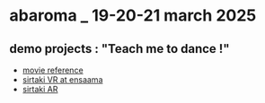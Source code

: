 # abaroma _ 19-20-21 march 2025

## demo projects : "Teach me to dance !"
* [movie reference](./0_demo_sirtaki_VR/ensaama/zorba/zorba.mp4)
* [sirtaki VR at ensaama](./0_demo_sirtaki_VR/ensaama/ensaama.html)
* [sirtaki AR](./0_demo_sirtaki_VR/ensaama/sirtaki_AR.html)





